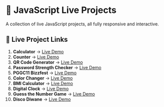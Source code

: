 # 🚀 JavaScript Live Projects  

A collection of live JavaScript projects, all fully responsive and interactive.  

## 🔗 Live Project Links  

1. **Calculator** → [Live Demo](https://001-calculator.netlify.app/)  
2. **Counter** → [Live Demo](https://002-counter.netlify.app/)  
3. **QR Code Generator** → [Live Demo](https://003-qr-code-generator.netlify.app/)  
4. **Password Strength Checker** → [Live Demo](https://004-password-strength-checker.netlify.app/)  
5. **PGGC11 Bizzfest** → [Live Demo](https://pggc11-bizzfest.netlify.app/)  
6. **Color Changer** → [Live Demo](https://005-color-changer.netlify.app/)  
7. **BMI Calculator** → [Live Demo](https://006-bmi-calculator.netlify.app/)  
8. **Digital Clock** → [Live Demo](https://007-digital-clock.netlify.app/)  
9. **Guess the Number Game** → [Live Demo](https://guessinjs.netlify.app/)  
10. **Disco Diwane** → [Live Demo](https://discodiwaneinjs.netlify.app/)  
